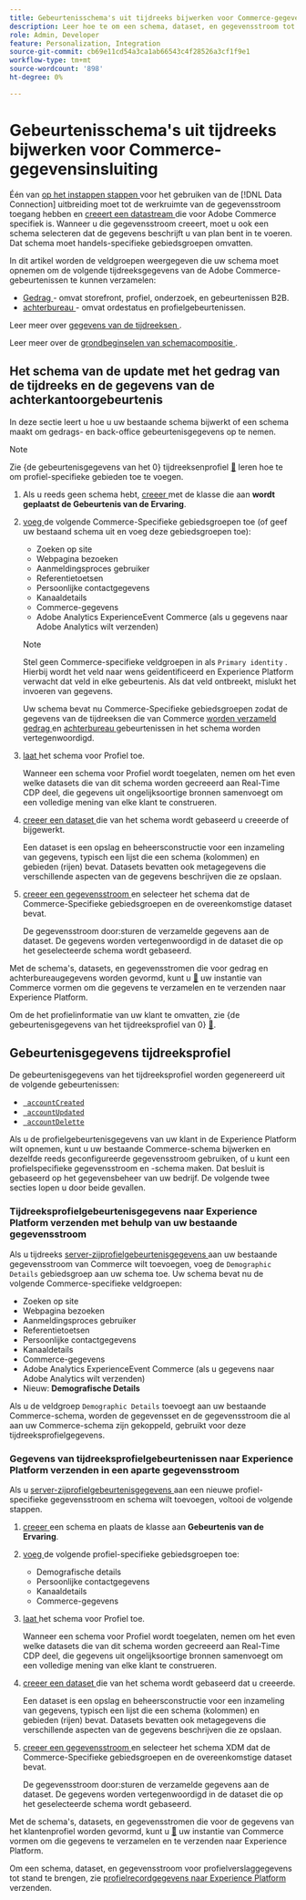 ```yaml
---
title: Gebeurtenisschema's uit tijdreeks bijwerken voor Commerce-gegevensinsluiting
description: Leer hoe te om een schema, dataset, en gegevensstroom tot stand te brengen om tijdreeksgebeurtenisgegevens voor de gegevensopname van Commerce te verzamelen en te verzenden.
role: Admin, Developer
feature: Personalization, Integration
source-git-commit: cb69e11cd54a3ca1ab66543c4f28526a3cf1f9e1
workflow-type: tm+mt
source-wordcount: '898'
ht-degree: 0%

---
```


# Gebeurtenisschema&#39;s uit tijdreeks bijwerken voor Commerce-gegevensinsluiting

Één van [ op het instappen stappen ](overview.md#onboarding-steps) voor het gebruiken van de [!DNL Data Connection] uitbreiding moet tot de werkruimte van de gegevensstroom toegang hebben en [ creeert een datastream ](https://experienceleague.adobe.com/docs/experience-platform/datastreams/overview.html?lang=nl-NL) die voor Adobe Commerce specifiek is. Wanneer u die gegevensstroom creeert, moet u ook een schema selecteren dat de gegevens beschrijft u van plan bent in te voeren. Dat schema moet handels-specifieke gebiedsgroepen omvatten.

In dit artikel worden de veldgroepen weergegeven die uw schema moet opnemen om de volgende tijdreeksgegevens van de Adobe Commerce-gebeurtenissen te kunnen verzamelen:

- [ Gedrag ](events.md) - omvat storefront, profiel, onderzoek, en gebeurtenissen B2B.
- [ achterbureau ](events-backoffice.md) - omvat ordestatus en profielgebeurtenissen.

Leer meer over [ gegevens van de tijdreeksen ](data-ingestion.md).

Leer meer over de [ grondbeginselen van schemacompositie ](https://experienceleague.adobe.com/docs/experience-platform/xdm/schema/composition.html?lang=nl-NL).

## Het schema van de update met het gedrag van de tijdreeks en de gegevens van de achterkantoorgebeurtenis

In deze sectie leert u hoe u uw bestaande schema bijwerkt of een schema maakt om gedrags- en back-office gebeurtenisgegevens op te nemen.

>[!NOTE]
>
>Zie {de gebeurtenisgegevens van het 0} tijdreeksenprofiel [&#128279;](#time-series-profile-event-data) leren hoe te om profiel-specifieke gebieden toe te voegen.

1. Als u reeds geen schema hebt, [ creeer ](https://experienceleague.adobe.com/docs/experience-platform/xdm/ui/resources/schemas.html?lang=nl-NL#create) met de klasse die aan **wordt geplaatst de Gebeurtenis van de Ervaring**.

1. [ voeg ](https://experienceleague.adobe.com/docs/experience-platform/xdm/ui/resources/schemas.html?lang=nl-NL#add-field-groups) de volgende Commerce-Specifieke gebiedsgroepen toe (of geef uw bestaand schema uit en voeg deze gebiedsgroepen toe):

   - Zoeken op site
   - Webpagina bezoeken
   - Aanmeldingsproces gebruiker
   - Referentietoetsen
   - Persoonlijke contactgegevens
   - Kanaaldetails
   - Commerce-gegevens
   - Adobe Analytics ExperienceEvent Commerce (als u gegevens naar Adobe Analytics wilt verzenden)

   >[!NOTE]
   >
   > Stel geen Commerce-specifieke veldgroepen in als `Primary identity` . Hierbij wordt het veld naar wens geïdentificeerd en Experience Platform verwacht dat veld in elke gebeurtenis. Als dat veld ontbreekt, mislukt het invoeren van gegevens.

   Uw schema bevat nu Commerce-Specifieke gebiedsgroepen zodat de gegevens van de tijdreeksen die van Commerce [ worden verzameld gedrag ](events.md) en [ achterbureau ](events-backoffice.md) gebeurtenissen in het schema worden vertegenwoordigd.

1. [ laat ](https://experienceleague.adobe.com/docs/experience-platform/xdm/ui/resources/schemas.html?lang=nl-NL#profile) het schema voor Profiel toe.

   Wanneer een schema voor Profiel wordt toegelaten, nemen om het even welke datasets die van dit schema worden gecreeerd aan Real-Time CDP deel, die gegevens uit ongelijksoortige bronnen samenvoegt om een volledige mening van elke klant te construeren.

1. [ creeer een dataset ](https://experienceleague.adobe.com/docs/platform-learn/implement-mobile-sdk/experience-cloud/platform.html?lang=nl-NL#create-a-dataset) die van het schema wordt gebaseerd u creeerde of bijgewerkt.

   Een dataset is een opslag en beheersconstructie voor een inzameling van gegevens, typisch een lijst die een schema (kolommen) en gebieden (rijen) bevat. Datasets bevatten ook metagegevens die verschillende aspecten van de gegevens beschrijven die ze opslaan.

1. [ creeer een gegevensstroom ](https://experienceleague.adobe.com/docs/experience-platform/datastreams/overview.html?lang=nl-NL) en selecteer het schema dat de Commerce-Specifieke gebiedsgroepen en de overeenkomstige dataset bevat.

   De gegevensstroom door:sturen de verzamelde gegevens aan de dataset. De gegevens worden vertegenwoordigd in de dataset die op het geselecteerde schema wordt gebaseerd.

Met de schema&#39;s, datasets, en gegevensstromen die voor gedrag en achterbureaugegevens worden gevormd, kunt u [&#128279;](connect-data.md#data-collection) uw instantie van Commerce vormen om die gegevens te verzamelen en te verzenden naar Experience Platform.

Om de het profielinformatie van uw klant te omvatten, zie {de gebeurtenisgegevens van het tijdreeksprofiel van 0} [&#128279;](#time-series-profile-event-data).

## Gebeurtenisgegevens tijdreeksprofiel

De gebeurtenisgegevens van het tijdreeksprofiel worden gegenereerd uit de volgende gebeurtenissen:

- [` accountCreated`](events-backoffice.md#accountcreated)
- [` accountUpdated`](events-backoffice.md#accountupdated)
- [` accountDelette`](events-backoffice.md#accountdeleted)

Als u de profielgebeurtenisgegevens van uw klant in de Experience Platform wilt opnemen, kunt u uw bestaande Commerce-schema bijwerken en dezelfde reeds geconfigureerde gegevensstroom gebruiken, of u kunt een profielspecifieke gegevensstroom en -schema maken. Dat besluit is gebaseerd op het gegevensbeheer van uw bedrijf. De volgende twee secties lopen u door beide gevallen.

### Tijdreeksprofielgebeurtenisgegevens naar Experience Platform verzenden met behulp van uw bestaande gegevensstroom

Als u tijdreeks [ server-zijprofielgebeurtenisgegevens ](events-backoffice.md#customer-profile-events-server-side) aan uw bestaande gegevensstroom van Commerce wilt toevoegen, voeg de `Demographic Details` gebiedsgroep aan uw schema toe. Uw schema bevat nu de volgende Commerce-specifieke veldgroepen:

- Zoeken op site
- Webpagina bezoeken
- Aanmeldingsproces gebruiker
- Referentietoetsen
- Persoonlijke contactgegevens
- Kanaaldetails
- Commerce-gegevens
- Adobe Analytics ExperienceEvent Commerce (als u gegevens naar Adobe Analytics wilt verzenden)
- Nieuw: **Demografische Details**

Als u de veldgroep `Demographic Details` toevoegt aan uw bestaande Commerce-schema, worden de gegevensset en de gegevensstroom die al aan uw Commerce-schema zijn gekoppeld, gebruikt voor deze tijdreeksprofielgegevens.

### Gegevens van tijdreeksprofielgebeurtenissen naar Experience Platform verzenden in een aparte gegevensstroom

Als u [ server-zijprofielgebeurtenisgegevens ](events-backoffice.md#customer-profile-events-server-side) aan een nieuwe profiel-specifieke gegevensstroom en schema wilt toevoegen, voltooi de volgende stappen.

1. [ creeer ](https://experienceleague.adobe.com/docs/experience-platform/xdm/ui/resources/schemas.html?lang=nl-NL#create) een schema en plaats de klasse aan **Gebeurtenis van de Ervaring**.

1. [ voeg ](https://experienceleague.adobe.com/docs/experience-platform/xdm/ui/resources/schemas.html?lang=nl-NL#add-field-groups) de volgende profiel-specifieke gebiedsgroepen toe:

   - Demografische details
   - Persoonlijke contactgegevens
   - Kanaaldetails
   - Commerce-gegevens

1. [ laat ](https://experienceleague.adobe.com/docs/experience-platform/xdm/ui/resources/schemas.html?lang=nl-NL#profile) het schema voor Profiel toe.

   Wanneer een schema voor Profiel wordt toegelaten, nemen om het even welke datasets die van dit schema worden gecreeerd aan Real-Time CDP deel, die gegevens uit ongelijksoortige bronnen samenvoegt om een volledige mening van elke klant te construeren.

1. [ creeer een dataset ](https://experienceleague.adobe.com/docs/platform-learn/implement-mobile-sdk/experience-cloud/platform.html?lang=nl-NL#create-a-dataset) die van het schema wordt gebaseerd dat u creeerde.

   Een dataset is een opslag en beheersconstructie voor een inzameling van gegevens, typisch een lijst die een schema (kolommen) en gebieden (rijen) bevat. Datasets bevatten ook metagegevens die verschillende aspecten van de gegevens beschrijven die ze opslaan.

1. [ creeer een gegevensstroom ](https://experienceleague.adobe.com/docs/experience-platform/datastreams/overview.html?lang=nl-NL) en selecteer het schema XDM dat de Commerce-Specifieke gebiedsgroepen en de overeenkomstige dataset bevat.

   De gegevensstroom door:sturen de verzamelde gegevens aan de dataset. De gegevens worden vertegenwoordigd in de dataset die op het geselecteerde schema wordt gebaseerd.

Met de schema&#39;s, datasets, en gegevensstromen die voor de gegevens van het klantenprofiel worden gevormd, kunt u [&#128279;](connect-data.md#data-collection) uw instantie van Commerce vormen om die gegevens te verzamelen en te verzenden naar Experience Platform.

Om een schema, dataset, en gegevensstroom voor profielverslaggegevens tot stand te brengen, zie [ profielrecordgegevens naar Experience Platform ](profile-data.md) verzenden.
